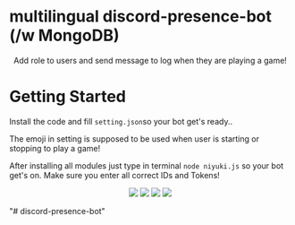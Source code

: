 # multilingual discord-presence-bot (/w MongoDB)

<p align="center"> Add role to users and send message to log when they are playing a game!</p>


# Getting Started

Install the code and fill `setting.json`so your bot get's ready..

The emoji in setting is supposed to be used when user is starting or stopping to play a game!

After installing all modules just type in terminal `node niyuki.js` so your bot get's on. Make sure you enter all correct IDs and Tokens!

<p align="center">
  <a href="https://discord.gg/QXghTbvpGU"><img src="https://img.shields.io/badge/Serendia%20Squad%20-006400.svg?&style=for-the-badge&logo=discord&logoColor=white"></a>
  <a href="https://discord.com/users/730448609790787585"><img src="https://img.shields.io/badge/Niyuki%20-808080.svg?&style=for-the-badge&logo=discord&logoColor=white"></a>
  <a href="https://github.com/niyuki"><img src="https://img.shields.io/badge/Github%20-1d202b.svg?&style=for-the-badge&logo=github&logoColor=white"></a>
    <a href="https://npmjs.com/package/niyuki-cli"><img src="https://img.shields.io/badge/My%20Own%20NPM%20Package%20-ff2050.svg?&style=for-the-badge&logo=npm&logoColor=white"></a>
</p>
"# discord-presence-bot" 
